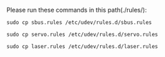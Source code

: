 Please run these commands in this path(./rules/):

    sudo cp sbus.rules /etc/udev/rules.d/sbus.rules 

    sudo cp servo.rules /etc/udev/rules.d/servo.rules 

    sudo cp laser.rules /etc/udev/rules.d/laser.rules 
